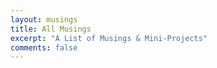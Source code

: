 ```yaml
---
layout: musings
title: All Musings 
excerpt: "A List of Musings & Mini-Projects"
comments: false
---
```

